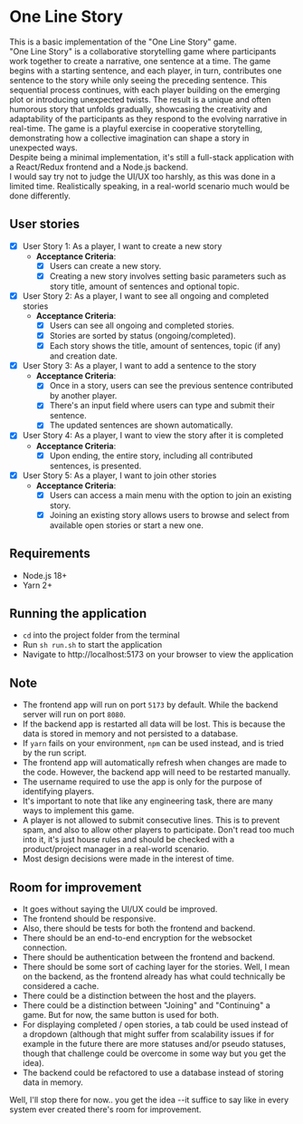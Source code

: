 # One Line Story
This is a basic implementation of the "One Line Story" game.
<br>
"One Line Story" is a collaborative storytelling game where participants work together to create a
narrative, one sentence at a time. The game begins with a starting sentence, and each player, in turn,
contributes one sentence to the story while only seeing the preceding sentence. This sequential
process continues, with each player building on the emerging plot or introducing unexpected twists.
The result is a unique and often humorous story that unfolds gradually, showcasing the creativity and
adaptability of the participants as they respond to the evolving narrative in real-time. The game is a
playful exercise in cooperative storytelling, demonstrating how a collective imagination can shape a
story in unexpected ways.
<br>
Despite being a minimal implementation, it's still a full-stack application with a React/Redux frontend and a Node.js backend.
<br>
I would say try not to judge the UI/UX too harshly, as this was done in a limited time. Realistically speaking, in a real-world scenario much would be done differently.
<br>

## User stories
- [x] User Story 1: As a player, I want to create a new story
  - **Acceptance Criteria**:
    - [x] Users can create a new story.
    - [x] Creating a new story involves setting basic parameters such as story title, amount of sentences
      and optional topic.
- [x] User Story 2: As a player, I want to see all ongoing and completed stories
  - **Acceptance Criteria**:
    - [x] Users can see all ongoing and completed stories.
    - [x] Stories are sorted by status (ongoing/completed).
    - [x] Each story shows the title, amount of sentences, topic (if any) and creation date.
- [x] User Story 3: As a player, I want to add a sentence to the story
    - **Acceptance Criteria**:
        - [x] Once in a story, users can see the previous sentence contributed by another player.
        - [x] There's an input field where users can type and submit their sentence.
        - [x] The updated sentences are shown automatically.
- [x] User Story 4: As a player, I want to view the story after it is completed
    - **Acceptance Criteria**:
        - [x] Upon ending, the entire story, including all contributed sentences, is presented.
- [x] User Story 5: As a player, I want to join other stories
    - **Acceptance Criteria**:
        - [x] Users can access a main menu with the option to join an existing story.
        - [x] Joining an existing story allows users to browse and select from available open stories or start
          a new one.

## Requirements
- Node.js 18+
- Yarn 2+

## Running the application
- `cd` into the project folder from the terminal
- Run `sh run.sh` to start the application
- Navigate to http://localhost:5173 on your browser to view the application

## Note
- The frontend app will run on port `5173` by default. While the backend server will run on port `8080`.
- If the backend app is restarted all data will be lost. This is because the data is stored in memory and not persisted to a database.
- If `yarn` fails on your environment, `npm` can be used instead, and is tried by the run script.
- The frontend app will automatically refresh when changes are made to the code. However, the backend app will need to be restarted manually.
- The username required to use the app is only for the purpose of identifying players.
- It's important to note that like any engineering task, there are many ways to implement this game.
- A player is not allowed to submit consecutive lines. This is to prevent spam, and also to allow other players to participate. Don't read too much into it, it's just house rules and should be checked with a product/project manager in a real-world scenario.
- Most design decisions were made in the interest of time.

## Room for improvement
- It goes without saying the UI/UX could be improved.
- The frontend should be responsive.
- Also, there should be tests for both the frontend and backend.
- There should be an end-to-end encryption for the websocket connection.
- There should be authentication between the frontend and backend.
- There should be some sort of caching layer for the stories. Well, I mean on the backend, as the frontend already has what could technically be considered a cache.
- There could be a distinction between the host and the players.
- There could be a distinction between "Joining" and "Continuing" a game. But for now, the same button is used for both.
- For displaying completed / open stories, a tab could be used instead of a dropdown (although that might suffer from scalability issues if for example in the future there are more statuses and/or pseudo statuses, though that challenge could be overcome in some way but you get the idea).
- The backend could be refactored to use a database instead of storing data in memory.

Well, I'll stop there for now.. you get the idea --it suffice to say like in every system ever created there's room for improvement. 
